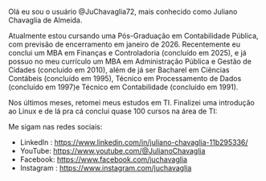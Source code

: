 
Olá eu sou o usuário @JuChavaglia72, mais conhecido como Juliano Chavaglia de Almeida.

Atualmente estou cursando uma Pós-Graduação em Contabilidade Pública, com previsão de encerramento em janeiro de 2026. Recentemente eu conclui um MBA em Finanças e Controladoria (concluído em 2025), e já possuo no meu currículo um MBA em Administração Pública e Gestão de Cidades (concluido em 2010), além de já ser Bacharel em Ciências Contábeis (concluído em 1995), Técnico em Processamento de Dados (concluído em 1997)e Técnico em Contabilidade (concluído em 1991).

Nos últimos meses, retomei meus estudos em TI. Finalizei uma introdução ao Linux e de lá pra cá conclui quase 100 cursos na área de TI:

Me sigam nas redes sociais: 
- LinkedIn : https://www.linkedin.com/in/juliano-chavaglia-11b295336/
- YouTube: https://www.youtube.com/@JulianoChavaglia
- Facebook: https://www.facebook.com/juchavaglia
- Instagram : https://www.instagram.com/juchavaglia

<!---
JuChavaglia72/JuChavaglia72 is a ✨ special ✨ repository because its `README.md` (this file) appears on your GitHub profile.
You can click the Preview link to take a look at your changes.
--->
